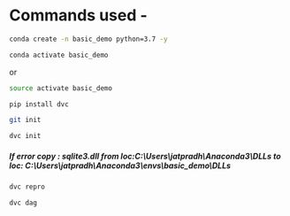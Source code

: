 # Commands used -


```bash
conda create -n basic_demo python=3.7 -y
```

```bash
conda activate basic_demo
```
or 

```bash
source activate basic_demo
```

```bash
pip install dvc
```

```bash
git init
```

```bash
dvc init
```

##### If error copy : sqlite3.dll from loc:C:\Users\jatpradh\Anaconda3\DLLs to loc: C:\Users\jatpradh\Anaconda3\envs\basic_demo\DLLs

```bash
dvc repro
```

```bash
dvc dag
```
